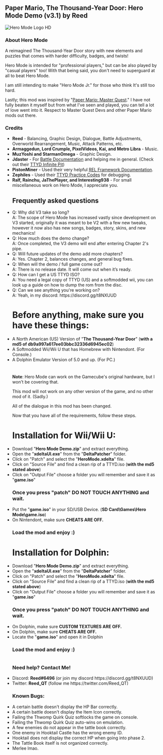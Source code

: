 <h2><b>Paper Mario, The Thousand-Year Door: Hero Mode Demo (v3.1) by Reed</b></font></h2>
<img src="https://user-images.githubusercontent.com/73142432/202832872-7ee15162-9e71-4da3-a16f-83d6c9320539.png" alt="Hero Mode Logo HD">

<h3><b>About Hero Mode</b></h3>

A reimagined The Thousand-Year Door story with new elements and puzzles that
comes with harder difficulty, badges, and twists!

Hero Mode is intended for "professional players," but can be also played by "casual players" too! 
With that being said, you don't need to superguard at all to beat Hero Mode. 

I am still intending to make "Hero Mode Jr." for those who think It's still too hard.

Lastly; this mod was inspired by "<a href="https://github.com/Brotenko/PMMasterQuest">Paper Mario: Master Quest</a>." I have not fully beaten it myself but from what I've seen and played, you can tell a lot of love went into it. Respect to Master Quest Devs and other Paper Mario mods out there.
<h3><b>Credits</b></h2>

<ul><li><b>Reed</b> - Balancing, Graphic Design, Dialogue, Battle Adjustments, Overworld Rearrangement, Music, Attack Patterns, etc.</li>

<li><b>Armaggedun, Lord Crumple, PixelVideos, Kai, and Metro Libra</b> - Music.</li>
  
<li><b>MuzYoshi and StarmanOmega</b> - Graphic Design.</li>
  
<li><b>Jdaster</b> - For <a href="https://github.com/jdaster64/ttyd-utils">Battle Documentation</a> and helping me in general. (Check out their <a href="https://github.com/jdaster64/ttyd-infinite-pit">TTYD Infinite Pit</a>)</li>  

<li><b>PistonMiner</b> - Used their very helpful <a href="https://github.com/PistonMiner/ttyd-tools">REL Framework Documentation</a>.</li>

<li><b>Zephiles</b> - Used their <a href="https://github.com/Zephiles/TTYD-Practice-Codes">TTYD Practice Codes</a> for debugging.</li>

<li><b>Ralf, Rainchu, JaThePlayer, and Interesting938</b> - For small miscellaneous work on Hero Mode, I appreciate you.</li>  


<h2>Frequently asked questions</h2>

<li>Q: Why did V3 take so long?</li> 
A: The scope of Hero Mode has increased vastly since development on V3 started, originally it was meant to be V2 with a few new tweaks, however it now also has new songs, badges, story, skins, and new mechanics!

  
<li>Q: How much does the demo change?</li>
A: Once completed, the V3 demo will end after entering Chapter 2's pipe.

  
<li>Q: Will future updates of the demo add more chapters?</li>
A: Yes. Chapter 2, balances changes, and general bug fixes.

  
<li>Q: When will the demo / full game come out?</li>
A: There is no release date. It will come out when it’s ready.
  
  
<li>Q: How can I get a US TTYD ISO?</li>
A: You need a legal copy of TTYD (US) and a softmodded wii, you can look up a guide on how to dump the rom from the disc.
  
  
<li>Q: Can we see anything you're working on?</li>
A: Yeah, in my discord: https://discord.gg/t8NXUUD 
<h1></h1>


<h1>Before anything, make sure you have these things:</h1>

<li>A North American (US) Version of "<b>The Thousand-Year Door</b>" (<b>with a md5 of db9a997a617ee03bbc32336d6945ec02</b>)</li>
<li>A Softmodded Wii/Wii U that has Homebrew with Nintendont. (For Console.)</li>
<li>A Dolphin Emulator Version of 5.0 and up. (For PC.)</li>
<h1></h1>

<b>Note</b>: Hero Mode can work on the Gamecube's original hardware, but
I won't be covering that.

This mod will not work on any other version of the game, and no other mod of it. (Sadly.)

All of the dialogue in this mod has been changed.
  
Now that you have all of the requirements, follow these steps.

<b><h1>Installation for Wii/Wii U:</h1></b>

<li>Download "<b>Hero Mode Demo.zip</b>" and extract everything.</li>
<li>Open the "<b>xdeltaUI.exe</b>" from the "<b>DeltaPatcher</b>" folder.</li>
<li>Click on "Patch" and select the "<b>HeroMode.xdelta</b>" file.</li>
<li>Click on "Source File" and find a clean rip of a TTYD.iso (<b>with the md5 stated above</b>)</li>
<li>Click on "Output File" choose a folder you will remember and save it as "<b>game.iso</b>"

<h3>Once you press "patch" DO NOT TOUCH ANYTHING and wait.</h3>

<li>Put the "<b>game.iso</b>" in your SD/USB Device. (<b>SD Card\Games\Hero Mode\game.iso</b>)</li>
<li>On Nintendont, make sure <b>CHEATS ARE OFF.</b></li>

<h3>Load the mod and enjoy :)</h3>

<b><h1>Installation for Dolphin:</h1></b>

<li>Download "<b>Hero Mode Demo.zip</b>" and extract everything.</li>
<li>Open the "<b>xdeltaUI.exe</b>" from the "<b>DeltaPatcher</b>" folder.</li>
<li>Click on "Patch" and select the "<b>HeroMode.xdelta</b>" file.</li>
<li>Click on "Source File" and find a clean rip of a TTYD.iso (<b>with the md5 stated above</b>)</li>
<li>Click on "Output File" choose a folder you will remember and save it as "<b>game.iso</b>"

<h3>Once you press "patch" DO NOT TOUCH ANYTHING and wait.</h3>

<li>On Dolphin, make sure <b>CUSTOM TEXTURES ARE OFF.</b></li>
<li>On Dolphin, make sure <b>CHEATS ARE OFF.</b></li>
<li>Locate the "<b>game.iso</b>" and open it in Dolphin

<h3>Load the mod and enjoy :)</h3>
<h1></h1>
<h3><b>Need help? Contact Me!</b></h2>

<li>Discord: <b>Reed#6496</b> (or join my discord https://discord.gg/t8NXUUD)</li>

<li>Twitter: <b>Reed_QT</b> (follow me https://twitter.com/Reed_QT)</li>

<h3><b>Known Bugs:</h3></b>
<li>A certain battle doesn't display the HP Bar correctly.</li>

<li>A certain battle doesn't display the Item Icon correctly.</li>

<li>Failing the Thwomp Quirk Quiz softlocks the game on console.</li>

<li>Failing the Thwomp Quirk Quiz auto-wins on emulation.</li>

<li>A few enemies do not appear in the tattle book correctly.</li>

<li>One enemy in Hooktail Castle has the wrong enemy ID.</li>

<li>Hooktail does not display the correct HP when going into phase 2.</li>

<li>The Tattle Book itself is not organized correctly.</li>

<li>Merlee lmao.</li>
